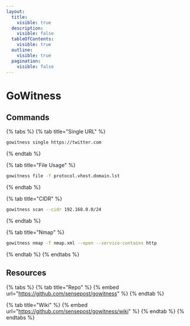 ```yaml
---
layout:
  title:
    visible: true
  description:
    visible: false
  tableOfContents:
    visible: true
  outline:
    visible: true
  pagination:
    visible: false
---
```


# GoWitness

## Commands

{% tabs %}
{% tab title="Single URL" %}
```bash
gowitness single https://twitter.com
```
{% endtab %}

{% tab title="File Usage" %}
```bash
gowitness file -f protocol.vhost.domain.lst
```
{% endtab %}

{% tab title="CIDR" %}
```bash
gowitness scan --cidr 192.168.0.0/24
```
{% endtab %}

{% tab title="Nmap" %}
```bash
gowitness nmap -f nmap.xml --open --service-contains http
```
{% endtab %}
{% endtabs %}

## Resources

{% tabs %}
{% tab title="Repo" %}
{% embed url="https://github.com/sensepost/gowitness" %}
{% endtab %}

{% tab title="Wiki" %}
{% embed url="https://github.com/sensepost/gowitness/wiki" %}
{% endtab %}
{% endtabs %}
